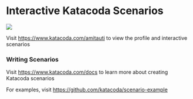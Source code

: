 # Interactive Katacoda Scenarios

[![](http://shields.katacoda.com/katacoda/amitauti/count.svg)](https://www.katacoda.com/amitauti "Get your profile on Katacoda.com")

Visit https://www.katacoda.com/amitauti to view the profile and interactive scenarios

### Writing Scenarios
Visit https://www.katacoda.com/docs to learn more about creating Katacoda scenarios

For examples, visit https://github.com/katacoda/scenario-example
